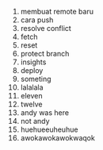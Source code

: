 1. membuat remote baru
2. cara push
3. resolve conflict
4. fetch
5. reset
6. protect branch
7. insights
8. deploy
9. someting
10. lalalala
11. eleven
12. twelve
13. andy was here
14. not andy
15. huehueeuheuhue
16. awokawokawokwaqok
